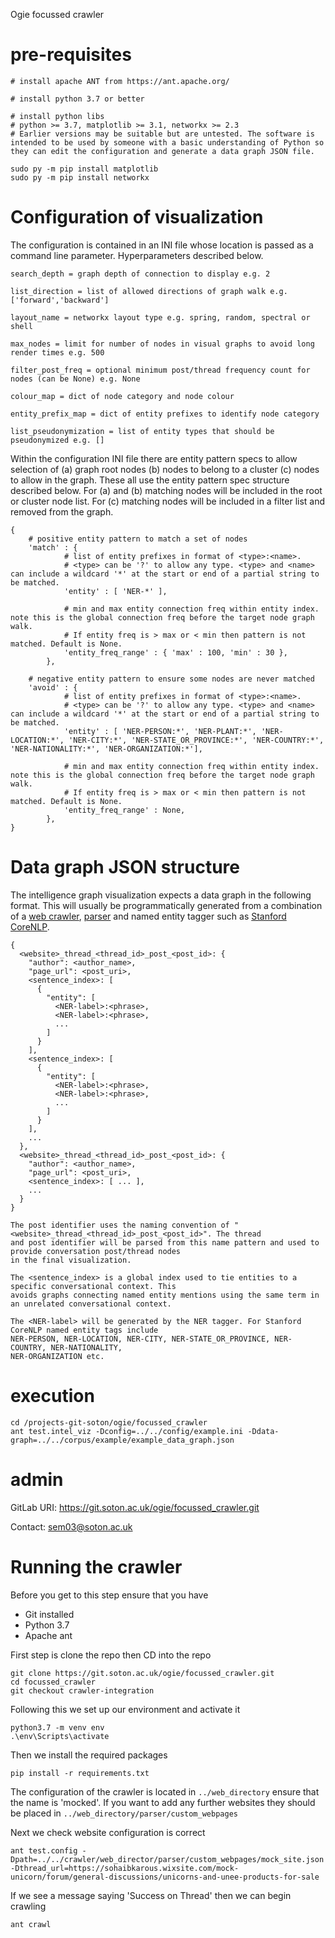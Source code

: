 Ogie focussed crawler

# pre-requisites

```
# install apache ANT from https://ant.apache.org/

# install python 3.7 or better

# install python libs
# python >= 3.7, matplotlib >= 3.1, networkx >= 2.3
# Earlier versions may be suitable but are untested. The software is intended to be used by someone with a basic understanding of Python so they can edit the configuration and generate a data graph JSON file.

sudo py -m pip install matplotlib
sudo py -m pip install networkx

```

# Configuration of visualization

The configuration is contained in an INI file whose location is passed as a command line parameter. Hyperparameters described below.

```
search_depth = graph depth of connection to display e.g. 2

list_direction = list of allowed directions of graph walk e.g. ['forward','backward']

layout_name = networkx layout type e.g. spring, random, spectral or shell

max_nodes = limit for number of nodes in visual graphs to avoid long render times e.g. 500

filter_post_freq = optional minimum post/thread frequency count for nodes (can be None) e.g. None

colour_map = dict of node category and node colour

entity_prefix_map = dict of entity prefixes to identify node category

list_pseudonymization = list of entity types that should be pseudonymized e.g. []
```

Within the configuration INI file there are entity pattern specs to allow selection of
(a) graph root nodes (b) nodes to belong to a cluster (c) nodes to allow in the graph.
These all use the entity pattern spec structure described below. For (a) and (b) matching nodes
will be included in the root or cluster node list. For (c) matching nodes will be included in
a filter list and removed from the graph.

```
{
	# positive entity pattern to match a set of nodes
	'match' : {
			# list of entity prefixes in format of <type>:<name>.
			# <type> can be '?' to allow any type. <type> and <name> can include a wildcard '*' at the start or end of a partial string to be matched.
			'entity' : [ 'NER-*' ],

			# min and max entity connection freq within entity index. note this is the global connection freq before the target node graph walk.
			# If entity freq is > max or < min then pattern is not matched. Default is None.
			'entity_freq_range' : { 'max' : 100, 'min' : 30 },
		},

	# negative entity pattern to ensure some nodes are never matched
	'avoid' : {
			# list of entity prefixes in format of <type>:<name>.
			# <type> can be '?' to allow any type. <type> and <name> can include a wildcard '*' at the start or end of a partial string to be matched.
			'entity' : [ 'NER-PERSON:*', 'NER-PLANT:*', 'NER-LOCATION:*', 'NER-CITY:*', 'NER-STATE_OR_PROVINCE:*', 'NER-COUNTRY:*', 'NER-NATIONALITY:*', 'NER-ORGANIZATION:*'],

			# min and max entity connection freq within entity index. note this is the global connection freq before the target node graph walk.
			# If entity freq is > max or < min then pattern is not matched. Default is None.
			'entity_freq_range' : None,
		},
}
```

# Data graph JSON structure

The intelligence graph visualization expects a data graph in the following format. This will usually be
programmatically generated from a combination of a [web crawler](https://github.com/darpa-i2o/memex-program-index), [parser](https://docs.python.org/3/library/html.parser.html)
and named entity tagger such as [Stanford CoreNLP](https://stanfordnlp.github.io/CoreNLP/).

```
{
  <website>_thread_<thread_id>_post_<post_id>: {
    "author": <author_name>,
    "page_url": <post_uri>,
    <sentence_index>: [
      {
        "entity": [
          <NER-label>:<phrase>,
          <NER-label>:<phrase>,
          ...
        ]
      }
    ],
    <sentence_index>: [
      {
        "entity": [
          <NER-label>:<phrase>,
          <NER-label>:<phrase>,
          ...
        ]
      }
    ],
    ...
  },
  <website>_thread_<thread_id>_post_<post_id>: {
    "author": <author_name>,
    "page_url": <post_uri>,
    <sentence_index>: [ ... ],
    ...
  }
}

The post identifier uses the naming convention of "<website>_thread_<thread_id>_post_<post_id>". The thread
and post identifier will be parsed from this name pattern and used to provide conversation post/thread nodes
in the final visualization.

The <sentence_index> is a global index used to tie entities to a specific conversational context. This
avoids graphs connecting named entity mentions using the same term in an unrelated conversational context.

The <NER-label> will be generated by the NER tagger. For Stanford CoreNLP named entity tags include
NER-PERSON, NER-LOCATION, NER-CITY, NER-STATE_OR_PROVINCE, NER-COUNTRY, NER-NATIONALITY,
NER-ORGANIZATION etc.

```

# execution

```
cd /projects-git-soton/ogie/focussed_crawler
ant test.intel_viz -Dconfig=../../config/example.ini -Ddata-graph=../../corpus/example/example_data_graph.json
```

# admin

GitLab URI: https://git.soton.ac.uk/ogie/focussed_crawler.git

Contact: sem03@soton.ac.uk

# Running the crawler
Before you get to this step ensure that you have 

- Git installed
- Python 3.7
- Apache ant

First step is clone the repo then CD into the repo

```
git clone https://git.soton.ac.uk/ogie/focussed_crawler.git
cd focussed_crawler
git checkout crawler-integration
```

Following this we set up our environment and activate it
```
python3.7 -m venv env
.\env\Scripts\activate
```

Then we install the required packages
```
pip install -r requirements.txt
```

The configuration of the crawler is located in ```../web_directory``` ensure that the name is 'mocked'. If you want to add any further websites they should be placed in ```../web_directory/parser/custom_webpages```

Next we check website configuration is correct

```
ant test.config -Dpath=../../crawler/web_director/parser/custom_webpages/mock_site.json -Dthread_url=https://sohaibkarous.wixsite.com/mock-unicorn/forum/general-discussions/unicorns-and-unee-products-for-sale 
```
If we see a message saying 'Success on Thread' then we can begin crawling

```
ant crawl
```

